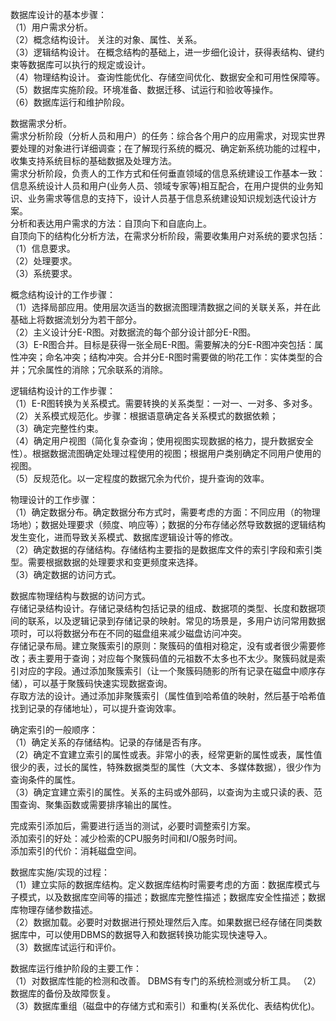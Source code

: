 
数据库设计的基本步骤：  
（1）用户需求分析。  
（2）概念结构设计。  关注的对象、属性、关系。  
（3）逻辑结构设计。  在概念结构的基础上，进一步细化设计，获得表结构、键约束等数据库可以执行的规定或设计。  
（4）物理结构设计。  查询性能优化、存储空间优化、数据安全和可用性保障等。  
（5）数据库实施阶段。环境准备、数据迁移、试运行和验收等操作。  
（6）数据库运行和维护阶段。

数据需求分析。  
需求分析阶段（分析人员和用户）的任务：综合各个用户的应用需求，对现实世界要处理的对象进行详细调查；在了解现行系统的概况、确定新系统功能的过程中，收集支持系统目标的基础数据及处理方法。  
需求分析阶段，负责人的工作方式和任何垂直领域的信息系统建设工作基本一致：信息系统设计人员和用户(业务人员、领域专家等)相互配合，在用户提供的业务知识、业务需求等信息的支持下，设计人员基于信息系统建设知识规划迭代设计方案。  
分析和表达用户需求的方法：自顶向下和自底向上。  
自顶向下的结构化分析方法，在需求分析阶段，需要收集用户对系统的要求包括：  
（1）信息要求。  
（2）处理要求。  
（3）系统要求。  

概念结构设计的工作步骤：  
（1）选择局部应用。使用层次适当的数据流图理清数据之间的关联关系，并在此基础上将数据流划分为若干部分。  
（2）主义设计分E-R图。对数据流的每个部分设计部分E-R图。  
（3）E-R图合并。目标是获得一张全局E-R图。需要解决的分E-R图冲突包括：属性冲突；命名冲突；结构冲突。合并分E-R图时需要做的哟花工作：实体类型的合并；冗余属性的消除；冗余联系的消除。

逻辑结构设计的工作步骤：  
（1）E-R图转换为关系模式。需要转换的关系类型：一对一、一对多、多对多。  
（2）关系模式规范化。步骤：根据语意确定各关系模式的数据依赖；  
（3）确定完整性约束。  
（4）确定用户视图（简化复杂查询；使用视图实现数据的格力，提升数据安全性）。根据数据流图确定处理过程使用的视图；根据用户类别确定不同用户使用的视图。  
（5）反规范化。以一定程度的数据冗余为代价，提升查询的效率。

物理设计的工作步骤：  
（1）确定数据分布。确定数据分布方式时，需要考虑的方面：不同应用（的物理场地）；数据处理要求（频度、响应等）；数据的分布存储必然导致数据的逻辑结构发生变化，进而导致关系模式、数据库逻辑设计等的修改。  
（2）确定数据的存储结构。存储结构主要指的是数据库文件的索引字段和索引类型。需要根据数据的处理要求和变更频度来选择。  
（3）确定数据的访问方式。  

数据库物理结构与数据的访问方式。    
存储记录结构设计。存储记录结构包括记录的组成、数据项的类型、长度和数据项间的联系，以及逻辑记录到存储记录的映射。常见的场景是，多用户访问常用数据项时，可以将数据分布在不同的磁盘组来减少磁盘访问冲突。  
存储记录布局。建立聚簇索引的原则：聚簇码的值相对稳定，没有或者很少需要修改；表主要用于查询；对应每个聚簇码值的元祖数不太多也不太少。聚簇码就是索引对应的字段。通过添加聚簇索引（让一个聚簇码随影的所有记录在磁盘中顺序存储），可以基于聚簇码快速实现数据查询。  
存取方法的设计。通过添加非聚簇索引（属性值到哈希值的映射，然后基于哈希值找到记录的存储地址），可以提升查询效率。  

确定索引的一般顺序：  
（1）确定关系的存储结构。记录的存储是否有序。  
（2）确定不宜建立索引的属性或表。非常小的表，经常更新的属性或表，属性值很少的表，过长的属性，特殊数据类型的属性（大文本、多媒体数据），很少作为查询条件的属性。  
（3）确定宜建立索引的属性。关系的主码或外部码，以查询为主或只读的表、范围查询、聚集函数或需要排序输出的属性。  

完成索引添加后，需要进行适当的测试，必要时调整索引方案。  
添加索引的好处：减少检索的CPU服务时间和I/O服务时间。  
添加索引的代价：消耗磁盘空间。  

数据库实施/实现的过程：  
（1）建立实际的数据库结构。定义数据库结构时需要考虑的方面：数据库模式与子模式，以及数据库空间等的描述；数据库完整性描述；数据库安全性描述；数据库物理存储参数描述。  
（2）数据加载。必要时对数据进行预处理然后入库。如果数据已经存储在同类数据库中，可以使用DBMS的数据导入和数据转换功能实现快速导入。  
（3）数据库试运行和评价。  

数据库运行维护阶段的主要工作：  
（1）对数据库性能的检测和改善。 DBMS有专门的系统检测或分析工具。 
（2）数据库的备份及故障恢复。  
（3）数据库重组（磁盘中的存储方式和索引）和重构(关系优化、表结构优化)。  
